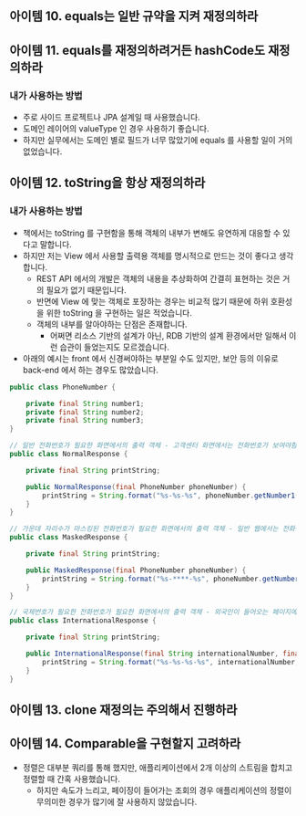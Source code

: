 ## 아이템 10. equals는 일반 규약을 지켜 재정의하라

## 아이템 11. equals를 재정의하려거든 hashCode도 재정의하라

### 내가 사용하는 방법

- 주로 사이드 프로젝트나 JPA 설계일 때 사용했습니다.
- 도메인 레이어의 valueType 인 경우 사용하기 좋습니다.
- 하지만 실무에서는 도메인 별로 필드가 너무 많았기에 equals 를 사용할 일이 거의 없었습니다.

## 아이템 12. toString을 항상 재정의하라

### 내가 사용하는 방법

- 책에서는 toString 를 구현함을 통해 객체의 내부가 변해도 유연하게 대응할 수 있다고 말합니다.
- 하지만 저는 View 에서 사용할 출력용 객체를 명시적으로 만드는 것이 좋다고 생각합니다.
    - REST API 에서의 개발은 객체의 내용을 추상화하여 간결히 표현하는 것은 거의 필요가 없기 때문입니다.
    - 반면에 View 에 맞는 객체로 포장하는 경우는 비교적 많기 때문에 하위 호환성을 위한 toString 을 구현하는 일은 적었습니다.
    - 객체의 내부를 알아야하는 단점은 존재합니다.
        - 어쩌면 리소스 기반의 설계가 아닌, RDB 기반의 설계 환경에서만 일해서 이런 습관이 들었는지도 모르겠습니다.
- 아래의 예시는 front 에서 신경써야하는 부분일 수도 있지만, 보안 등의 이유로 back-end 에서 하는 경우도 많았습니다.

```java
public class PhoneNumber {

	private final String number1;
	private final String number2;
	private final String number3;
}

// 일반 전화번호가 필요한 화면에서의 출력 객체 - 고객센터 화면에서는 전화번호가 보여야함 
public class NormalResponse {

	private final String printString;

	public NormalResponse(final PhoneNumber phoneNumber) {
		printString = String.format("%s-%s-%s", phoneNumber.getNumber1(), phoneNumber.getNumber2(), phoneNumber.getNumber3());
	}
}

// 가운데 자리수가 마스킹된 전화번호가 필요한 화면에서의 출력 객체 - 일반 웹에서는 전화번호가 모두 노출되면 안됨
public class MaskedResponse {

	private final String printString;

	public MaskedResponse(final PhoneNumber phoneNumber) {
		printString = String.format("%s-****-%s", phoneNumber.getNumber1(), phoneNumber.getNumber3());
	}
}

// 국제번호가 필요한 전화번호가 필요한 화면에서의 출력 객체 - 외국인이 들어오는 페이지에는 국제번호가 보여야 됨
public class InternationalResponse {

	private final String printString;

	public InternationalResponse(final String internationalNumber, final PhoneNumber phoneNumber) {
		printString = String.format("%s-%s-%s-%s", internationalNumber, phoneNumber.getNumber1(), phoneNumber.getNumber2(), phoneNumber.getNumber3());
	}
}
```

## 아이템 13. clone 재정의는 주의해서 진행하라

## 아이템 14. Comparable을 구현할지 고려하라

- 정렬은 대부분 쿼리를 통해 했지만, 애플리케이션에서 2개 이상의 스트림을 합치고 정렬할 때 간혹 사용했습니다.
    - 하지만 속도가 느리고, 페이징이 들어가는 조회의 경우 애플리케이션의 정렬이 무의미한 경우가 많기에 잘 사용하지 않았습니다.

